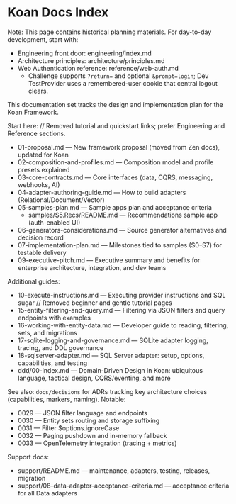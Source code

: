 # Koan Docs Index

Note: This page contains historical planning materials. For day-to-day development, start with:
- Engineering front door: engineering/index.md
- Architecture principles: architecture/principles.md
- Web Authentication reference: reference/web-auth.md
	- Challenge supports `?return=` and optional `&prompt=login`; Dev TestProvider uses a remembered-user cookie that central logout clears.

This documentation set tracks the design and implementation plan for the Koan Framework.

Start here:
// Removed tutorial and quickstart links; prefer Engineering and Reference sections.

- 01-proposal.md — New framework proposal (moved from Zen docs), updated for Koan
- 02-composition-and-profiles.md — Composition model and profile presets explained
- 03-core-contracts.md — Core interfaces (data, CQRS, messaging, webhooks, AI)
- 04-adapter-authoring-guide.md — How to build adapters (Relational/Document/Vector)
- 05-samples-plan.md — Sample apps plan and acceptance criteria
	- samples/S5.Recs/README.md — Recommendations sample app (auth-enabled UI)
- 06-generators-considerations.md — Source generator alternatives and decision record
- 07-implementation-plan.md — Milestones tied to samples (S0–S7) for testable delivery
- 09-executive-pitch.md — Executive summary and benefits for enterprise architecture, integration, and dev teams

Additional guides:
- 10-execute-instructions.md — Executing provider instructions and SQL sugar
// Removed beginner and gentle tutorial pages
 - 15-entity-filtering-and-query.md — Filtering via JSON filters and query endpoints with examples
 - 16-working-with-entity-data.md — Developer guide to reading, filtering, sets, and migrations
- 17-sqlite-logging-and-governance.md — SQLite adapter logging, tracing, and DDL governance
 - 18-sqlserver-adapter.md — SQL Server adapter: setup, options, capabilities, and testing
 - ddd/00-index.md — Domain-Driven Design in Koan: ubiquitous language, tactical design, CQRS/eventing, and more

See also: `docs/decisions` for ADRs tracking key architecture choices (capabilities, markers, naming). Notable:
- 0029 — JSON filter language and endpoints
- 0030 — Entity sets routing and storage suffixing
- 0031 — Filter $options.ignoreCase
- 0032 — Paging pushdown and in-memory fallback
 - 0033 — OpenTelemetry integration (tracing + metrics)

Support docs:
- support/README.md — maintenance, adapters, testing, releases, migration
 - support/08-data-adapter-acceptance-criteria.md — acceptance criteria for all Data adapters
